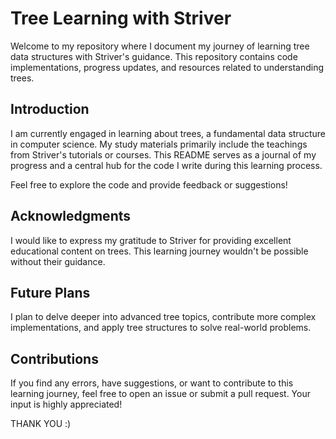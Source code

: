 
 
# Tree Learning with Striver

Welcome to my repository where I document my journey of learning tree data structures with Striver's guidance. This repository contains code implementations, progress updates, and resources related to understanding trees.

## Introduction

I am currently engaged in learning about trees, a fundamental data structure in computer science. My study materials primarily include the teachings from Striver's tutorials or courses. This README serves as a journal of my progress and a central hub for the code I write during this learning process.

Feel free to explore the code and provide feedback or suggestions!

## Acknowledgments

I would like to express my gratitude to Striver for providing excellent educational content on trees. This learning journey wouldn't be possible without their guidance.

## Future Plans

I plan to delve deeper into advanced tree topics, contribute more complex implementations, and apply tree structures to solve real-world problems.

## Contributions

If you find any errors, have suggestions, or want to contribute to this learning journey, feel free to open an issue or submit a pull request. Your input is highly appreciated!
  

THANK YOU :)

